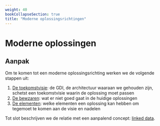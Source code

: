 ```yaml
---
weight: 40
bookCollapseSection: true
title: "Moderne oplossingsrichtingen"
---
```


# Moderne oplossingen

## Aanpak
Om te komen tot een moderne oplossingsrichting werken we de volgende stappen uit:
1. [De toekomstvisie](1.toekomstvisie): de GDI, de architectuur waaraan we gehouden zijn, schetst een toekomstvisie waarin de oplossing moet passen
2. [De bewzaren](2.bezwaren): wat er niet goed gaat in de huidige oplossingen
3. [De elementen](3.elementen): welke elementen een oplossing kan hebben om tegemoet te komen aan de visie en nadelen

Tot slot beschrijven we de relatie met een aanpalend concept: [linked data](6.linked_data.md).